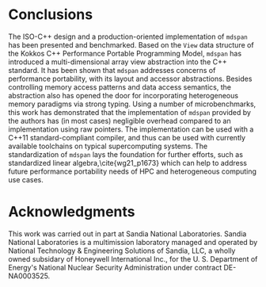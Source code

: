 
Conclusions
===========

The ISO-C++ design and a production-oriented implementation of `mdspan` has been presented and benchmarked.
Based on the `View` data structure of the Kokkos C++ Performance Portable Programming Model, `mdspan` has introduced a multi-dimensional array view abstraction into the C++ standard. 
It has been shown that `mdspan` addresses concerns of performance portability, with its layout and accessor abstractions. 
Besides controlling memory access patterns and data access semantics, the abstraction also has opened the door for incorporating heterogeneous memory paradigms via strong typing.
Using a number of microbenchmarks, this work has demonstrated that the implementation of `mdspan` provided by the authors has (in most cases) negligible overhead compared to an implementation using raw pointers.
The implementation can be used with a C++11 standard-compliant compiler, and thus can be used with currently available toolchains on typical supercomputing systems.
The standardization of `mdspan` lays the foundation for further efforts, such as standardized linear algebra,\cite{wg21_p1673} which can help to address future performance portability needs of HPC and heterogeneous computing use cases.

Acknowledgments
================

This work was carried out in part at Sandia National Laboratories.
Sandia National Laboratories is a multimission laboratory managed and operated by National Technology & Engineering Solutions of Sandia, LLC, a wholly owned subsidary of Honeywell International Inc., for the U. S. Department of Energy's National Nuclear Security Administration under contract DE-NA0003525.
